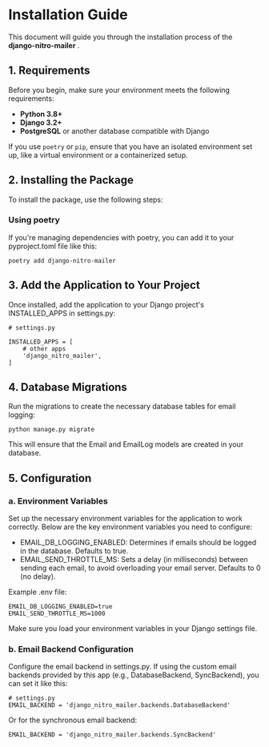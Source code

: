 # Installation Guide

This document will guide you through the installation process of the **django-nitro-mailer** .

## 1. Requirements

Before you begin, make sure your environment meets the following requirements:

- **Python 3.8+**
- **Django 3.2+**
- **PostgreSQL** or another database compatible with Django

If you use `poetry` or `pip`, ensure that you have an isolated environment set up, like a virtual environment or a containerized setup.

## 2. Installing the Package

To install the package, use the following steps:

### Using poetry
If you're managing dependencies with poetry, you can add it to your pyproject.toml file like this:

    poetry add django-nitro-mailer

## 3. Add the Application to Your Project
Once installed, add the application to your Django project's INSTALLED_APPS in settings.py:

    # settings.py

    INSTALLED_APPS = [
        # other apps
        'django_nitro_mailer',
    ]

## 4. Database Migrations
Run the migrations to create the necessary database tables for email logging:

    python manage.py migrate
    
This will ensure that the Email and EmailLog models are created in your database.


## 5. Configuration

### a. Environment Variables

Set up the necessary environment variables for the application to work correctly. Below are the key environment variables you need to configure:

- EMAIL_DB_LOGGING_ENABLED: Determines if emails should be logged in the database. Defaults to true.
- EMAIL_SEND_THROTTLE_MS: Sets a delay (in milliseconds) between sending each email, to avoid overloading your email server. Defaults to 0 (no delay).

Example .env file:

    EMAIL_DB_LOGGING_ENABLED=true
    EMAIL_SEND_THROTTLE_MS=1000

Make sure you load your environment variables in your Django settings file.

### b. Email Backend Configuration
Configure the email backend in settings.py. If using the custom email backends provided by this app (e.g., DatabaseBackend, SyncBackend), you can set it like this:

    # settings.py
    EMAIL_BACKEND = 'django_nitro_mailer.backends.DatabaseBackend'

Or for the synchronous email backend:

    EMAIL_BACKEND = 'django_nitro_mailer.backends.SyncBackend'

